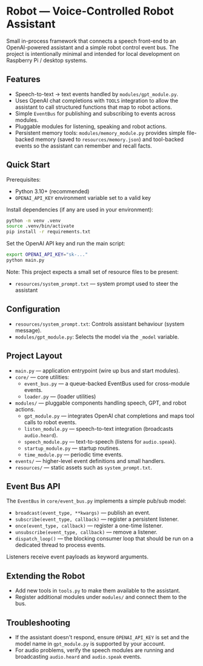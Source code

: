 # Robot — Voice-Controlled Robot Assistant

Small in-process framework that connects a speech front-end to an OpenAI-powered
assistant and a simple robot control event bus. The project is intentionally
minimal and intended for local development on Raspberry Pi / desktop systems.

## Features

- Speech-to-text -> text events handled by `modules/gpt_module.py`.
- Uses OpenAI chat completions with `TOOLS` integration to allow the assistant
  to call structured functions that map to robot actions.
- Simple `EventBus` for publishing and subscribing to events across modules.
- Pluggable modules for listening, speaking and robot actions.
- Persistent memory tools: `modules/memory_module.py` provides simple
   file-backed memory (saved to `resources/memory.json`) and tool-backed
   events so the assistant can remember and recall facts.

## Quick Start

Prerequisites:

- Python 3.10+ (recommended)
- `OPENAI_API_KEY` environment variable set to a valid key

Install dependencies (if any are used in your environment):

```bash
python -m venv .venv
source .venv/bin/activate
pip install -r requirements.txt  
```

Set the OpenAI API key and run the main script:

```bash
export OPENAI_API_KEY="sk-..."
python main.py
```

Note: This project expects a small set of resource files to be present:

- `resources/system_prompt.txt` — system prompt used to steer the assistant

## Configuration

- `resources/system_prompt.txt`: Controls assistant behaviour (system message).
- `modules/gpt_module.py`: Selects the model via the `_model` variable.

## Project Layout

- `main.py` — application entrypoint (wire up bus and start modules).
- `core/` — core utilities:
  - `event_bus.py` — a queue-backed EventBus used for cross-module events.
  - `loader.py` — (loader utilities)
- `modules/` — pluggable components handling speech, GPT, and robot actions.
  - `gpt_module.py` — integrates OpenAI chat completions and maps tool calls
    to robot events.
  - `listen_module.py` — speech-to-text integration (broadcasts `audio.heard`).
  - `speech_module.py` — text-to-speech (listens for `audio.speak`).
  - `startup_module.py` — startup routines.
  - `time_module.py` — periodic time events.
- `events/` — higher-level event definitions and small handlers.
- `resources/` — static assets such as `system_prompt.txt`.

## Event Bus API

The `EventBus` in `core/event_bus.py` implements a simple pub/sub model:

- `broadcast(event_type, **kwargs)` — publish an event.
- `subscribe(event_type, callback)` — register a persistent listener.
- `once(event_type, callback)` — register a one-time listener.
- `unsubscribe(event_type, callback)` — remove a listener.
- `dispatch_loop()` — the blocking consumer loop that should be run on a
  dedicated thread to process events.

Listeners receive event payloads as keyword arguments.

## Extending the Robot

- Add new tools in `tools.py` to make them available to the assistant.
- Register additional modules under `modules/` and connect them to the bus.

## Troubleshooting

- If the assistant doesn't respond, ensure `OPENAI_API_KEY` is set and the
  model name in `gpt_module.py` is supported by your account.
- For audio problems, verify the speech modules are running and broadcasting
  `audio.heard` and `audio.speak` events.
